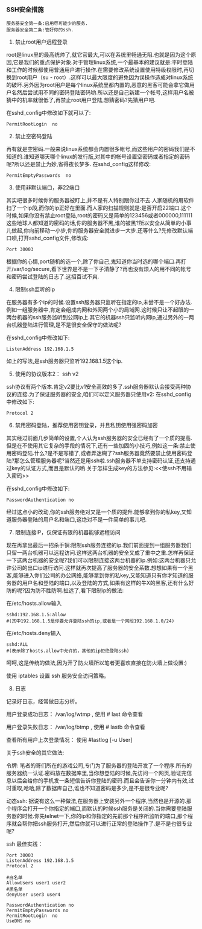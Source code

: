 ### SSH安全措施

```
服务器安全第一条:启用尽可能少的服务.
服务器安全第二条:管好你的ssh.
```
      
1) 禁止root用户远程登录

root是linux里的最高统帅了,就它官最大,可以在系统里畅通无阻.也就是因为这个原因,它是我们的重点保护对象.对于管理linux系统,一个最基本的建议就是:平时登陆和工作的时候都使用普通用户进行操作.在需要修改系统设置使用特级权限时,再切换到root用户（su  - root）.这样可以最大限度的避免因为误操作造成对linux系统的破坏.另外因为root用户是每个linux系统里都内置的,恶意的黑客可能会拿它做用户名然后尝试用不同的密码登陆密码哟.所以还是自己新建一个帐号,这样用户名被猜中的机率就很低了,再禁止root用户登陆,想猜密码?先猜用户吧.

在sshd_config中修改如下就可以了:

```
PermitRootLogin  no
```
     
2) 禁止空密码登陆

再有就是空密码.一般来说linux系统都会内置很多帐号,而这些用户的密码我们是不知道的.谁知道哪天哪个linux的发行版,对其中的帐号设置空密码或者指定的密码呢?所以还是禁止为妙,省得夜长梦多.
在sshd_config这样修改:

```
PermitEmptyPasswords  no
```

3) 使用非默认端口，非22端口

其实吧很多时候你的服务器被盯上,并不是有人特别跟你过不去.人家随机的用软件扫了一个ip段,而你的ip正好在里面.而人家的扫描规则就是:是否开启22端口.这个时候,如果你没有禁止root登陆,root的密码又是简单的123456或者000000,111111这些地球人都知道的密码的话,你的服务器不黑,谁的被黑?所以安全从简单的小事儿做起,你向前移动一小步,你的服务器安全就进步一大步.还等什么?先修改默认端口呗,打开sshd_config文件,修改成:

```
Port 30003
```

  根据你的心情,port随机的选一个,除了你自己,鬼知道你当时选的哪个端口.再打开/var/log/secure,看下世界是不是一下子清静了?再也没有烦人的用不同的帐号和密码尝试登陆的日志了.这招百试不爽.

4) 限制ssh监听的ip

  在服务器有多个ip的时候.设置ssh服务器只监听在指定的ip,未尝不是一个好办法.例如一组服务器中,肯定会组成内网和外网两个小的局域网.这时候只让不起眼的一两台机器的ssh服务监听到公网ip上.其它的机器ssh只监听内网ip,通过另外的一两台机器登陆进行管理,是不是很安全保守的做法呢?

在sshd_config中修改如下:

```
ListenAddress 192.168.1.5
```

如上的写法,是ssh服务器只监听192.168.1.5这个ip.

5) 使用的协议版本2： ssh v2

ssh协议有两个版本.肯定v2要比v1安全高效的多了.ssh服务器默认会接受两种协议的连接.为了保证服务器的安全,咱们可以定义服务器只使用v2:
在sshd_config中修改如下:

```
Protocol 2
```

6) 禁用密码登陆，推荐使用密钥登录，并且私钥使用强密码加密

其实经过前面几步简单的设置,个人认为ssh服务器的安全已经有了一个质的提高.但是在不使用其它复杂的手段的情况下,还有一些加固的小技巧,例如这一条:禁止使用密码登陆.什么?是不是写错了,或者弄迷糊了?ssh服务器竟然要禁止使用密码登陆?那怎么管理服务器呢?当然还是用ssh啦.ssh服务器不单支持密码认证,还支持通过key的认证方式,而且是默认的哟.关于怎样生成key的方法参见:<<使ssh不用输入密码>>

在sshd_config中修改如下:

```
PasswordAuthentication no
```

经过这点小的改动,你的ssh服务绝对又是一个质的提升.能够拿到你的私key,又知道服务器登陆的用户名和端口,这绝对不是一件简单的事儿吧.

7) 限制连接IP，仅保证有限的机器能够远程访问

现在再拿出最后一招杀手锏:限制ssh服务连接的ip.我们前面提到一组服务器我们只留一两台机器可以远程访问.这样这两台机器的安全又成了重中之重.怎样再保证一下这两台机器的安全呢?我们可以限制连接这两台机器的ip.例如:这两台机器只允许公司的出口ip进行访问.这样就再次提高了服务器的安全系数.想想如果有一个黑客,能够进入你们公司的办公网络,能够拿到你的私key,又能知道只有你才知道的服务器的用户名和登陆的端口,以及登陆的方式,如果有这样的牛X的黑客,还有什么好防的呢?因为防不胜防啊.扯远了,看下限制ip的做法:

在/etc/hosts.allow输入

```
sshd:192.168.1.5:allow
#(其中192.168.1.5是你要允许登陆ssh的ip,或者是一个网段192.168.1.0/24)
```
在/etc/hosts.deny输入

```
sshd:ALL
#(表示除了hosts.allow中允许的，其他的ip拒绝登陆ssh)
```

呵呵,这是传统的做法,因为开了防火墙所以笔者更喜欢直接在防火墙上做设置:)

使用 iptables 设置 ssh 服务安全访问策略。

8) 日志

记录好日志，经常做日志分析。

用户登录成功日志： /var/log/wtmp  , 使用 # last 命令查看

用户登录失败日志： /var/log/btmp , 使用 # lastb 命令查看

查看所有用户上次登录情况： 使用  #lastlog [-u User]

关于ssh安全的其它做法:

令牌: 笔者的哥们所在的游戏公司,专门为了服务器的登陆开发了一个程序.所有的服务器统一认证.密码放在数据库里,当你想登陆的时候,先访问一个网页,验证完信息以后会给你的手机发一条短信告诉你登陆的密码.而且会告诉你一分钟内有效,过时重取,哈哈,除了数据库自己,谁也不知道密码是多少,是不是很专业呢?

动态ssh: 据说有这么一种做法,在服务器上安装另外一个程序,当然也是开源的.那个程序会打开一个你指定的端口,而默认的时候ssh服务是关闭的.当你需要登陆服务器的时候.你先telnet一下,你的ip和你指定的先前那个程序所监听的端口,那个程序就会帮你把ssh服务打开,然后你就可以进行正常的登陆操作了.是不是也很专业呢?

ssh 最佳实践：

```
Port 30003
ListenAddress 192.168.1.5
Protocol 2
 
#白名单
AllowUsers user1 user2
#黑名单
denyUser user3 user4
 
PasswordAuthentication no
PermitEmptyPasswords no
PermitRootLogin  no
UseDNS no
```

